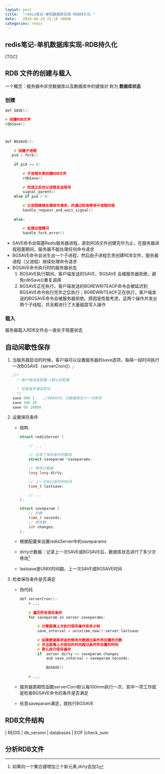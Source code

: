 ```yaml
---
layout: post
title:  "redis笔记-单机数据库实现-RDB持久化 "
date:   2018-06-23 15:18 +0800
categories: redis
---
```

redis笔记-单机数据库实现-RDB持久化
------

[TOC]


## RDB 文件的创建与载入
一个概念：服务器中非空数据库以及数据库中的键值对 称为 **数据库状态**
### 创建
~~~c
def SAVE():

# 创建RDB文件
rdbSave()



def BGSAVE():
   
	# 创建子进程
   pid = fork()
    			
	if pid == 0:
			
		# 子进程负责创建RDB文件
		rdbSave()
		
		# 完成之后向父进程发送信号
		signal_parent()
	else if pid > 0:
	
		# 父进程继续处理命令请求，并通过轮询等待子进程的信
		handle_request_and_wait_signal()
		
	else:
	
		# 处理出错情况
		handle_fork_error()
~~~
- SAVE命令会阻塞Redis服务器进程，直到RDB文件创建完毕为止，在服务器进程阻塞期间，服务器不能处理任何命令请求
- BGSAVE命令会派生出一个子进程，然后由子进程负责创建RDB文件，服务器进程（父进程）继续处理命令请求
- BGSAVE命令执行时的服务器状态
	1. BGSAVE执行期间，客户端发送的SAVE、BGSAVE 会被服务器拒绝，避免rdbSave()重复调用
	2. BGSAVE正在执行，客户端发送的BGREWRITEAOF命令会被延迟到BGSAVE命令执行完毕之后执行；BGREWRITEAOF正在执行，客户端发送的BGSAVE命令会被服务器拒绝。原因是性能考虑，这两个操作并发出两个子线程，并且都进行了大量磁盘写入操作

### 载入
服务器载入RDB文件会一直处于阻塞状态 

## 自动间歇性保存
1. 当服务器启动的时候，客户端可以设置服务器的save选项，每隔一段时间执行一次BGSAVE（serverCron()）;

	~~~c
	/**
	  * 客户端没有配置->默认的配置

  	  * 任意条件满足即合 
  	  */
  	save 900 1    //900秒内，对数据库至少一次修改
  	save 300 10
  	save 60 10000
  	~~~
2. 设置保存条件
	- 结构  
	
		~~~c
		struct redisServer {
   
	 		// ...
    	
    		// 记录了保存条件的数组
    		struct saveparam *saveparams;
    	
    		// 修改计数器
    		long long dirty;
    	
    		// 上一次执行保存的时间
	 		time_t lastsave;
    	
	 		// ...
	 	};
	 	
	 	struct saveparam {
	 		// 秒数    
	 		time_t seconds;
	 		// 修改数
	 		int changes;
	 	};
	 	
	 	~~~  
	
	- 根据配置来设置redisServer中的saveparams  
	- dirty计数器：记录上一次SAVE或BGSAVE后，数据库状态进行了多少次修改[^1]  
	- lastsave是UNIX时间戳，上一次SAVE或BGSAVE时间
3. 检查保存条件是否满足
	- 伪代码
	
		~~~c
		def serverCron():    
			# ...
			  
			# 遍历所有保存条件    
			for saveparam in server.saveparams:
			
		        # 计算距离上次执行保存操作有多少秒        
		        save_interval = unixtime_now()-server.lastsave
		        
		        # 如果数据库状态的修改次数超过条件所设置的次数        
		        # 并且距离上次保存的时间超过条件所设置的时间        
		        # 那么执行保存操作
		        if  server.dirty >= saveparam.changes 
		        	and save_interval > saveparam.seconds:
		        	
		            BGSAVE()
		            
			# ...
		~~~
	- 服务器周期性函数serverCorn默认每100mm执行一次，其中一项工作就是检查BGSAVE命令的条件是否满足  
	- 任意saveparam满足，就执行BGSAVE
		
## RDB文件结构
| REDIS | db\_version \| databases \| EOF |check_sum
## 分析RDB文件



[^1]: 如果向一个集合键增加三个新元素,dirty会加3